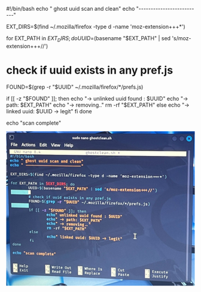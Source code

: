 #!/bin/bash
echo " ghost uuid scan and clean"
echo "--------------------------"

EXT_DIRS=$(find ~/.mozilla/firefox -type d -name 'moz-extension+++*')

for EXT_PATH in $EXT_DIRS; do
  UUID=$(basename "$EXT_PATH" | sed 's/moz-extension+++//')

  # check if uuid exists in any pref.js
  FOUND=$(grep -r "$UUID" ~/.mozilla/firefox/*/prefs.js)

  if [[ -z "$FOUND" ]]; then
    echo "→ unlinked uuid found : $UUID"
    echo "→ path: $EXT_PATH"
    echo "→ removing.."
    rm -rf "$EXT_PATH"
  else
    echo "→ linked uuid: $UUID → legit"
  fi
done

echo "scan complete"

![script 1](../screenshots/uuid-script.jpg)
